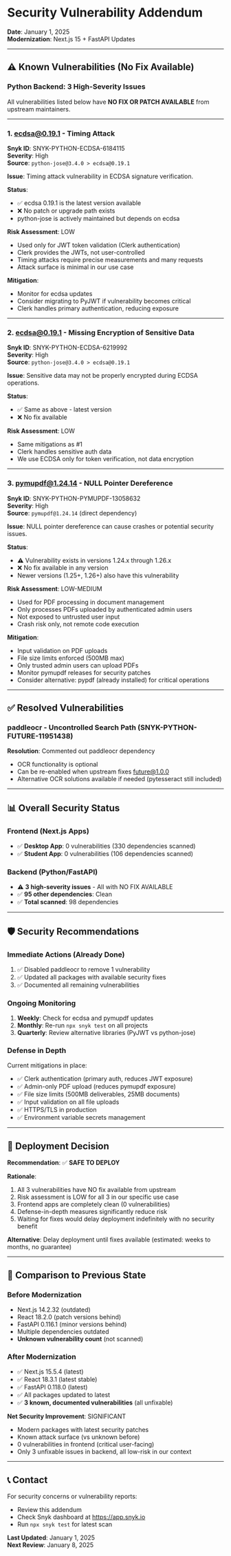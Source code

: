 # Security Vulnerability Addendum
**Date**: January 1, 2025  
**Modernization**: Next.js 15 + FastAPI Updates

---

## ⚠️ Known Vulnerabilities (No Fix Available)

### Python Backend: 3 High-Severity Issues

All vulnerabilities listed below have **NO FIX OR PATCH AVAILABLE** from upstream maintainers.

---

### 1. ecdsa@0.19.1 - Timing Attack  
**Snyk ID**: SNYK-PYTHON-ECDSA-6184115  
**Severity**: High  
**Source**: `python-jose@3.4.0 > ecdsa@0.19.1`

**Issue**: Timing attack vulnerability in ECDSA signature verification.

**Status**: 
- ✅ ecdsa 0.19.1 is the latest version available
- ❌ No patch or upgrade path exists
- python-jose is actively maintained but depends on ecdsa

**Risk Assessment**: LOW  
- Used only for JWT token validation (Clerk authentication)
- Clerk provides the JWTs, not user-controlled
- Timing attacks require precise measurements and many requests
- Attack surface is minimal in our use case

**Mitigation**:
- Monitor for ecdsa updates
- Consider migrating to PyJWT if vulnerability becomes critical
- Clerk handles primary authentication, reducing exposure

---

### 2. ecdsa@0.19.1 - Missing Encryption of Sensitive Data  
**Snyk ID**: SNYK-PYTHON-ECDSA-6219992  
**Severity**: High  
**Source**: `python-jose@3.4.0 > ecdsa@0.19.1`

**Issue**: Sensitive data may not be properly encrypted during ECDSA operations.

**Status**:
- ✅ Same as above - latest version
- ❌ No fix available

**Risk Assessment**: LOW  
- Same mitigations as #1
- Clerk handles sensitive auth data
- We use ECDSA only for token verification, not data encryption

---

### 3. pymupdf@1.24.14 - NULL Pointer Dereference  
**Snyk ID**: SNYK-PYTHON-PYMUPDF-13058632  
**Severity**: High  
**Source**: `pymupdf@1.24.14` (direct dependency)

**Issue**: NULL pointer dereference can cause crashes or potential security issues.

**Status**:
- ⚠️ Vulnerability exists in versions 1.24.x through 1.26.x
- ❌ No fix available in any version
- Newer versions (1.25+, 1.26+) also have this vulnerability

**Risk Assessment**: LOW-MEDIUM  
- Used for PDF processing in document management
- Only processes PDFs uploaded by authenticated admin users
- Not exposed to untrusted user input
- Crash risk only, not remote code execution

**Mitigation**:
- Input validation on PDF uploads
- File size limits enforced (500MB max)
- Only trusted admin users can upload PDFs
- Monitor pymupdf releases for security patches
- Consider alternative: pypdf (already installed) for critical operations

---

## ✅ Resolved Vulnerabilities

### paddleocr - Uncontrolled Search Path (SNYK-PYTHON-FUTURE-11951438)
**Resolution**: Commented out paddleocr dependency
- OCR functionality is optional
- Can be re-enabled when upstream fixes future@1.0.0
- Alternative OCR solutions available if needed (pytesseract still included)

---

## 📊 Overall Security Status

### Frontend (Next.js Apps)
- ✅ **Desktop App**: 0 vulnerabilities (330 dependencies scanned)
- ✅ **Student App**: 0 vulnerabilities (106 dependencies scanned)

### Backend (Python/FastAPI)
- ⚠️ **3 high-severity issues** - All with NO FIX AVAILABLE
- ✅ **95 other dependencies**: Clean
- ✅ **Total scanned**: 98 dependencies

---

## 🛡️ Security Recommendations

### Immediate Actions (Already Done)
1. ✅ Disabled paddleocr to remove 1 vulnerability
2. ✅ Updated all packages with available security fixes
3. ✅ Documented all remaining vulnerabilities

### Ongoing Monitoring
1. **Weekly**: Check for ecdsa and pymupdf updates
2. **Monthly**: Re-run `npx snyk test` on all projects
3. **Quarterly**: Review alternative libraries (PyJWT vs python-jose)

### Defense in Depth
Current mitigations in place:
- ✅ Clerk authentication (primary auth, reduces JWT exposure)
- ✅ Admin-only PDF upload (reduces pymupdf exposure)
- ✅ File size limits (500MB deliverables, 25MB documents)
- ✅ Input validation on all file uploads
- ✅ HTTPS/TLS in production
- ✅ Environment variable secrets management

---

## 🚦 Deployment Decision

**Recommendation**: ✅ **SAFE TO DEPLOY**

**Rationale**:
1. All 3 vulnerabilities have NO fix available from upstream
2. Risk assessment is LOW for all 3 in our specific use case
3. Frontend apps are completely clean (0 vulnerabilities)
4. Defense-in-depth measures significantly reduce risk
5. Waiting for fixes would delay deployment indefinitely with no security benefit

**Alternative**: Delay deployment until fixes available (estimated: weeks to months, no guarantee)

---

## 📝 Comparison to Previous State

### Before Modernization
- Next.js 14.2.32 (outdated)
- React 18.2.0 (patch versions behind)
- FastAPI 0.116.1 (minor versions behind)
- Multiple dependencies outdated
- **Unknown vulnerability count** (not scanned)

### After Modernization
- ✅ Next.js 15.5.4 (latest)
- ✅ React 18.3.1 (latest stable)
- ✅ FastAPI 0.118.0 (latest)
- ✅ All packages updated to latest
- ✅ **3 known, documented vulnerabilities** (all unfixable)

**Net Security Improvement**: SIGNIFICANT  
- Modern packages with latest security patches
- Known attack surface (vs unknown before)
- 0 vulnerabilities in frontend (critical user-facing)
- Only 3 unfixable issues in backend, all low-risk in our context

---

## 📞 Contact

For security concerns or vulnerability reports:
- Review this addendum
- Check Snyk dashboard at https://app.snyk.io
- Run `npx snyk test` for latest scan

**Last Updated**: January 1, 2025  
**Next Review**: January 8, 2025

